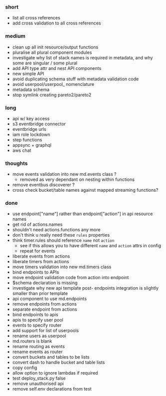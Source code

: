 ### short

- list all cross references 
- add cross validation to all cross references

### medium

- clean up all init resource/output functions 
- pluralise all plural component modules
- investigate why list of stack names is required in metadata, and why some are singular / some plural
- add API type attr and nest API components 
- new simple API 
- avoid duplicating schema stuff with metadata validation code 
- avoid userpool/userpool_ nomenclature
- metadata schema
- stop symlink creating pareto2/pareto2

### long

- api w/ key access
- s3 eventbridge connector
- eventbridge urls
- iam role lockdown
- step functions
- appsync + graphql
- aws chat

### thoughts

- move events validation into new md.events class ?
  - removed as very dependant on nesting within functions
- remove eventbus discoverer ?
- cross check bucket/table names against mapped streaming functions?

### done

- use endpoint["name"] rather than endpoint["action"] in api resource names
- get rid of actions.names
- shouldn't need actions.functions any more
- don't think u really need these `rules` properties
- think timer.rules should reference `name` not `action`
  - see if this allows you to have different `name` and `action` attrs in config
  - repeat for events
- liberate events from actions
- liberate timers from actions
- move timers validation into new md.timers class
- bind endpoints to APIs 
- move endpoint validation code from action into endpoint
- $schema declaration is missing
- investigate why new api template post- endpoints integration is slightly smaller than prior template
- api component to use md.endpoints
- remove endpoints from actions
- separate endpoint from actions
- bind endpoints to apis
- apis to specify user pool
- events to specify router
- add support for list of userpools
- rename users as userpool
- md.routers is blank
- rename routing as events
- rename events as router
- convert buckets and tables to be lists
- convert dash to handle bucket and table lists
- copy config
- allow option to ignore lambdas if required
- test deploy_stack.py false
- remove unauthorised api
- remove self.env declarations from test

